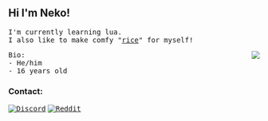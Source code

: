 
<h2>Hi I'm Neko!</h2>

<p><samp>
  I'm currently learning lua.
  <br>
  I also like to make comfy "<a href="https://github.com/N3k0Ch4n/dotRice">rice</a>" for myself!
</samp></p>

<img align='right' src="https://github-readme-stats.vercel.app/api?username=N3k0Ch4n&show_owner=true&theme=tokyonight">

<p><samp>
  Bio:<br>
    - He/him<br>
    - 16 years old
</samp></p>


<h3>Contact:</h3>

[<kbd>![Discord](https://img.shields.io/badge/Discord-7289DA?style=for-the-badge&logo=discord&logoColor=white)</kbd>](https://discord.com/users/897668497897820162)
[<kbd>![Reddit](https://img.shields.io/badge/Reddit-FF4500?style=for-the-badge&logo=reddit&logoColor=white)](https://reddit.com/user/N3ko_1)


